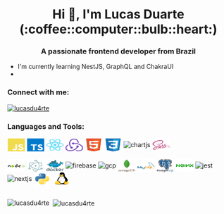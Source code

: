 <h1 align="center">Hi 👋, I'm Lucas Duarte (:coffee::computer::bulb::heart:)</h1>
<h3 align="center">A passionate frontend developer from Brazil</h3>

- I'm currently learning NestJS, GraphQL and ChakraUI
- 

<h3 align="left">Connect with me:</h3>
<p align="left">

  <a href="https://linkedin.com/in/lucasdu4rte" target="_blank">
    <img align="center" src="https://raw.githubusercontent.com/rahuldkjain/github-profile-readme-generator/master/src/images/icons/Social/linked-in-alt.svg" alt="lucasdu4rte" height="30" width="40" /> 
  </a>
</p>

<h3 align="left">Languages and Tools:</h3>
<div style="display: inline_block">
  <img align="center" alt="Js" height="30" width="40" src="https://raw.githubusercontent.com/devicons/devicon/master/icons/javascript/javascript-plain.svg"/>
  <img align="center" alt="Ts" height="30" width="40" src="https://raw.githubusercontent.com/devicons/devicon/master/icons/typescript/typescript-plain.svg"/>
  <img align="center" alt="React" height="30" width="40" src="https://raw.githubusercontent.com/devicons/devicon/master/icons/react/react-original.svg"/>
  <img align="center" alt="redux" height="30" width="40" src="https://raw.githubusercontent.com/devicons/devicon/master/icons/redux/redux-original.svg"/> 
  <img align="center" alt="HTML" height="30" width="40" src="https://raw.githubusercontent.com/devicons/devicon/master/icons/html5/html5-original.svg"/>
  <img align="center" alt="CSS" height="30" width="40" src="https://raw.githubusercontent.com/devicons/devicon/master/icons/css3/css3-original.svg"/>
  <img align="center" alt="chartjs" height="30" width="40" src="https://www.chartjs.org/media/logo-title.svg"/> 
  <img align="center" alt="sass" height="30" width="40" src="https://raw.githubusercontent.com/devicons/devicon/master/icons/sass/sass-original.svg"/> 
</div>
<div style="display: inline_block">
  <br>
  <img align="center" alt="nodejs" height="30" width="40" src="https://raw.githubusercontent.com/devicons/devicon/master/icons/nodejs/nodejs-original-wordmark.svg" /> 
  <img align="center" alt="electron" height="30" width="40" src="https://raw.githubusercontent.com/devicons/devicon/master/icons/electron/electron-original.svg" /> 
  <img align="center" alt="docker" height="30" width="40" src="https://raw.githubusercontent.com/devicons/devicon/master/icons/docker/docker-original-wordmark.svg" /> 
  <img align="center" alt="firebase" height="40" width="30" src="https://www.vectorlogo.zone/logos/firebase/firebase-icon.svg" />
  <img align="center" alt="gcp" height="30" width="40" src="https://www.vectorlogo.zone/logos/google_cloud/google_cloud-icon.svg" /> 
  <img align="center" alt="mongodb" height="30" width="40" src="https://raw.githubusercontent.com/devicons/devicon/master/icons/mongodb/mongodb-original-wordmark.svg" /> 
  <img align="center" alt="mysql" height="30" width="40" src="https://raw.githubusercontent.com/devicons/devicon/master/icons/mysql/mysql-original-wordmark.svg" /> 
  <img align="center" alt="postgresql" height="30" width="40" src="https://raw.githubusercontent.com/devicons/devicon/master/icons/postgresql/postgresql-original-wordmark.svg" /> 
  <img align="center" alt="nginx" height="30" width="40" src="https://raw.githubusercontent.com/devicons/devicon/master/icons/nginx/nginx-original.svg" /> 
  <img align="center" alt="jest" height="30" width="40" src="https://www.vectorlogo.zone/logos/jestjsio/jestjsio-icon.svg" /> 
  <img align="center" alt="nextjs" height="30" width="40" src="https://cdn.worldvectorlogo.com/logos/nextjs-3.svg" /> 
  <img align="center" alt="lucas-Python" height="30" width="40" src="https://raw.githubusercontent.com/devicons/devicon/master/icons/python/python-original.svg" />
  <img align="center" alt="linux" height="30" width="40" src="https://raw.githubusercontent.com/devicons/devicon/master/icons/linux/linux-original.svg" /> 
</div>

<br>
<p>
  <img align="left" src="https://github-readme-stats.vercel.app/api/top-langs?username=lucasdu4rte&show_icons=true&locale=en&layout=compact&count_private=true&theme=tokyonight&hide_border=true" alt="lucasdu4rte" />
</p>

<p>
  &nbsp;
  <img align="center" src="https://github-readme-stats.vercel.app/api?username=lucasdu4rte&show_icons=true&count_private=true&locale=en&theme=tokyonight&hide_border=true" alt="lucasdu4rte" />
</p>
